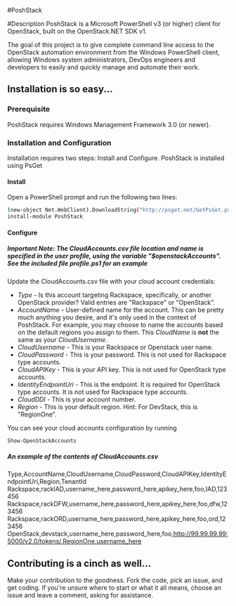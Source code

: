 #PoshStack

#Description
PoshStack is a Microsoft PowerShell v3 (or higher) client for OpenStack, built on the OpenStack.NET SDK v1.

The goal of this project is to give complete command line access to the OpenStack automation environment from the Windows PowerShell client, allowing Windows system administrators, DevOps engineers and developers to easily and quickly manage and automate their work.

## Installation is so easy...

### Prerequisite
PoshStack requires Windows Management Framework 3.0 (or newer).

### Installation and Configuration
Installation requires two steps: Install and Configure. PoshStack is installed using PsGet

#### Install
Open a PowerShell prompt and run the following two lines:
```bash
(new-object Net.WebClient).DownloadString("http://psget.net/GetPsGet.ps1") | Invoke-Expression
install-module PoshStack
```
#### Configure
##### Important Note: The CloudAccounts.csv file location and name is specified in the user profile, using the variable "$openstackAccounts". See the included file profile.ps1 for an example

Update the CloudAccounts.csv file with your cloud account credentials:  
  * _Type_ - Is this account targeting Rackspace, specifically, or another OpenStack provider? Valid entries are "Rackspace" or "OpenStack".
  * _AccountName_ - User-defined name for the account. This can be pretty much anything you desire, and it's only used in the context of PoshStack. For example, you may choose to name the accounts based on the default regions you assign to them. This _CloudName_ is **not** the same as your _CloudUsername_.
  * _CloudUsername_ - This is your Rackspace or Openstack user name.
  * _CloudPassword_ - This is your password. This is not used for Rackspace type accounts.
  * _CloudAPIKey_ - This is your API key. This is not used for OpenStack type accounts.
  * _IdentityEndpointUri_ - This is the endpoint. It is required for OpenStack type accounts. It is not used for Rackspace type accounts.
  * _CloudDDI_ - This is your account number.
  * _Region_ - This is your default region. Hint: For DevStack, this is "RegionOne".

You can see your cloud accounts configuration by running
```bash
Show-OpenStackAccounts
```

##### An example of the contents of CloudAccounts.csv

Type,AccountName,CloudUsername,CloudPassword,CloudAPIKey,IdentityEndpointUri,Region,TenantId
Rackspace,rackIAD,username_here,password_here,apikey_here,foo,IAD,123456
Rackspace,rackDFW,username_here,password_here,apikey_here,foo,dfw,123456
Rackspace,rackORD,username_here,password_here,apikey_here,foo,ord,123456
OpenStack,devstack,username_here,password_here,foo,http://99.99.99.99:5000/v2.0/tokens/,RegionOne,username_here

## Contributing is a cinch as well...
Make your contribution to the goodness. Fork the code, pick an issue, and get coding. If you're unsure where to start or what it all means, choose an issue and leave a comment, asking for assistance.
